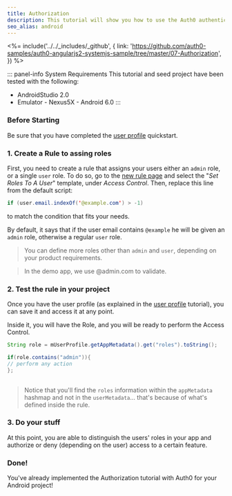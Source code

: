 ```yaml
---
title: Authorization
description: This tutorial will show you how to use the Auth0 authentication API in your Android project to create a custom login screen.
seo_alias: android
---
```

 
<%= include('../../_includes/_github', {
  link: 'https://github.com/auth0-samples/auth0-angularjs2-systemjs-sample/tree/master/07-Authorization',
}) %>
 
 
::: panel-info System Requirements
This tutorial and seed project have been tested with the following:
 
* AndroidStudio 2.0
* Emulator - Nexus5X - Android 6.0 
:::
 
 ### Before Starting
 
 Be sure that you have completed the [user profile](04-user-profile.md) quickstart.
 
 ### 1. Create a Rule to assing roles
 
 First, you need to create a rule that assigns your users either an `admin` role, or a single `user` role. To do so, go to the [new rule page](https://manage.auth0.com/#/rules/new) and select the "*Set Roles To A User*" template, under *Access Control*. Then, replace this line from the default script:
 
  
   ```java
   if (user.email.indexOf('@example.com') > -1)
   ```
   
   to match the condition that fits your needs. 
     
   By default, it says that if the user email contains `@example` he will be given an `admin` role, otherwise a regular `user` role.
   
   > You can define more roles other than `admin` and `user`, depending on your product requirements.
   
   > In the demo app, we use @admin.com to validate.
 
 ### 2. Test the rule in your project
 
 Once you have the user profile (as explained in the [user profile](04-user-profile.md) tutorial), you can save it and access it at any point.
   
 Inside it, you will have the Role, and you will be ready to perform the Access Control.
   
   
   ```java
 String role = mUserProfile.getAppMetadata().get("roles").toString();
 
 if(role.contains("admin")){
 // perform any action
 };
 			
   ```
   
   > Notice that you'll find the `roles` information within the `appMetadata` hashmap and not in the `userMetadata`... that's because of what's defined inside the rule.
   
 ### 3. Do your stuff
   
At this point, you are able to distinguish the users' roles in your app and authorize or deny (depending on the user) access to a certain feature.
  
  
 ### Done!
 
You've already implemented the Authorization tutorial with Auth0 for your Android project!
 